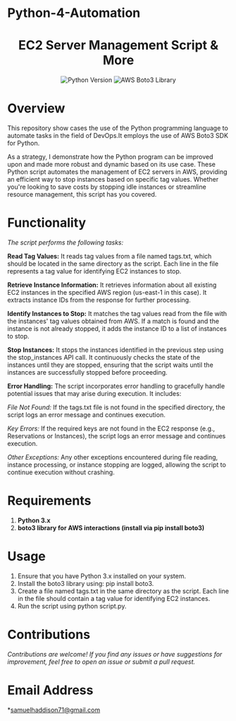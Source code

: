 # Python-4-Automation

<h1 align="center">EC2 Server Management Script & More</h1>
<p align="center">
  <img src="https://img.shields.io/badge/Python-3.x-blue.svg" alt="Python Version">
  <img src="https://img.shields.io/badge/AWS-Boto3-yellow.svg" alt="AWS Boto3 Library">
</p>

# Overview
This repository show cases the use of the Python programming language to automate tasks in the field of DevOps.It employs the use of AWS Boto3 SDK for Python.

As a strategy, I demonstrate how the Python program can be improved upon and made more robust and dynamic based on its use case.
These Python script automates the management of EC2 servers in AWS, providing an efficient way to stop instances based on specific tag values. Whether you're looking to save costs by stopping idle instances or streamline resource management, this script has you covered.

# Functionality
*The script performs the following tasks:*

__Read Tag Values:__ It reads tag values from a file named tags.txt, which should be located in the same directory as the script. Each line in the file represents a tag value for identifying EC2 instances to stop.

__Retrieve Instance Information:__ It retrieves information about all existing EC2 instances in the specified AWS region (us-east-1 in this case). It extracts instance IDs from the response for further processing.

__Identify Instances to Stop:__ It matches the tag values read from the file with the instances' tag values obtained from AWS. If a match is found and the instance is not already stopped, it adds the instance ID to a list of instances to stop.

__Stop Instances:__ It stops the instances identified in the previous step using the stop_instances API call. It continuously checks the state of the instances until they are stopped, ensuring that the script waits until the instances are successfully stopped before proceeding.

**Error Handling:**
The script incorporates error handling to gracefully handle potential issues that may arise during execution. It includes:

*File Not Found:* If the tags.txt file is not found in the specified directory, the script logs an error message and continues execution.

*Key Errors:* If the required keys are not found in the EC2 response (e.g., Reservations or Instances), the script logs an error message and continues execution.

*Other Exceptions:* Any other exceptions encountered during file reading, instance processing, or instance stopping are logged, allowing the script to continue execution without crashing.

# Requirements
1. **Python 3.x**
2. **boto3 library for AWS interactions (install via pip install boto3)**

# Usage
1. Ensure that you have Python 3.x installed on your system.
2. Install the boto3 library using: pip install boto3.
3. Create a file named tags.txt in the same directory as the script. Each line in the file should contain a tag value for identifying EC2 instances.
4. Run the script using python script.py.

 # Contributions
*Contributions are welcome! If you find any issues or have suggestions for improvement, feel free to open an issue or submit a pull request.*  

# Email Address
*samuelhaddison71@gmail.com
